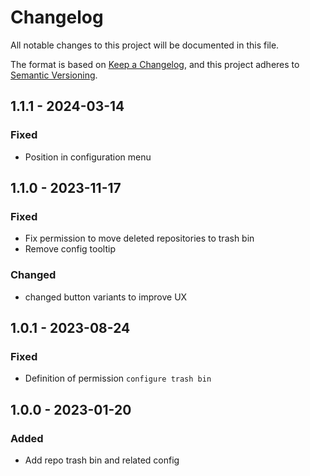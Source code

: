 # Changelog
All notable changes to this project will be documented in this file.

The format is based on [Keep a Changelog](https://keepachangelog.com/en/1.0.0/),
and this project adheres to [Semantic Versioning](https://semver.org/spec/v2.0.0.html).

## 1.1.1 - 2024-03-14
### Fixed
- Position in configuration menu

## 1.1.0 - 2023-11-17
### Fixed
- Fix permission to move deleted repositories to trash bin
- Remove config tooltip

### Changed
- changed button variants to improve UX

## 1.0.1 - 2023-08-24
### Fixed
- Definition of permission `configure trash bin`

## 1.0.0 - 2023-01-20
### Added
- Add repo trash bin and related config

